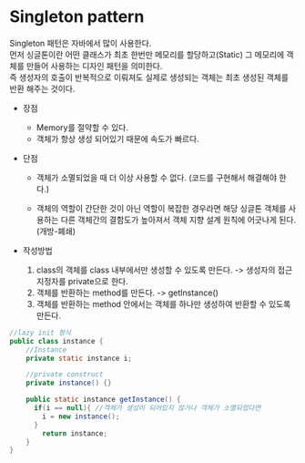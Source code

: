# Singleton pattern

Singleton 패턴은 자바에서 많이 사용한다.<br>
먼저 싱글톤이란 어떤 클래스가 최초 한번만 메모리를 할당하고(Static) 그 메모리에 객체를 만들어 사용하는 디자인 패턴을 의미한다.<br>
즉 생성자의 호출이 반복적으로 이뤄져도 실제로 생성되는 객체는 최초 생성된 객체를 반환 해주는 것이다.<br>

* 장점

  * Memory를 절약할 수 있다.
  * 객체가 항상 생성 되어있기 때문에 속도가 빠르다.

* 단점

  * 객체가 소멸되었을 때 더 이상 사용할 수 없다. (코드를 구현해서 해결해야 한다.)

  * 객체의 역할이 간단한 것이 아닌 역할이 복잡한 경우라면 해당 싱글톤 객체를 사용하는 다른 객체간의 결함도가 높아져서 객체 지향 설계 원칙에 어긋나게 된다. (개방-폐쇄)


* 작성방법
  1. class의 객체를 class 내부에서만 생성할 수 있도록 만든다. -> 생성자의 접근지정자를 private으로 한다.
  2. 객체를 반환하는 method를 만든다. -> getInstance() 
  3. 객체를 반환하는 method 안에서는 객체를 하나만 생성하여 반환할 수 있도록 만든다.


```java
//lazy init 형식
public class instance {
    //Instance
    private static instance i;

    //private construct
    private instance() {}

    public static instance getInstance() {
      if(i == null){ //객체가 생성이 되어있지 않거나 객체가 소멸되었다면
        i = new instance();
      }
        return instance;
    }
}
```
